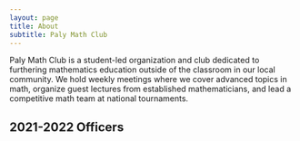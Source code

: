```yaml
---
layout: page
title: About
subtitle: Paly Math Club
---
```


Paly Math Club is a student-led organization and club dedicated to furthering mathematics education outside of the classroom in our local community. We hold weekly meetings where we cover advanced topics in math, organize guest lectures from established mathematicians, and lead a competitive math team at national tournaments.

## 2021-2022 Officers

